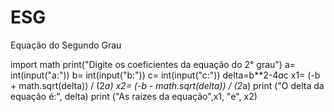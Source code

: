 # ESG
Equação do Segundo Grau

import math 
print("Digite os coeficientes da equação do 2° grau") 
a= int(input("a:")) 
b= int(input("b:")) 
c= int(input("c:")) 
delta=b**2-4*a*c 
x1= (-b + math.sqrt(delta)) / (2*a) 
x2= (-b - math.sqrt(delta)) / (2*a) 
print ("O delta da equação é:", delta) 
print ("As raízes da equação",x1, "e", x2) 
